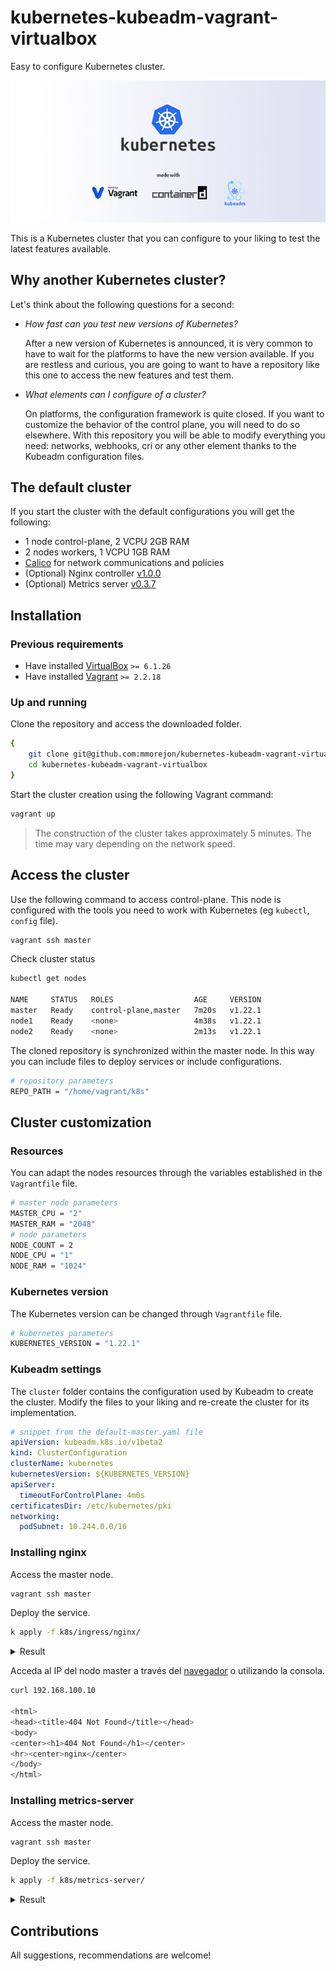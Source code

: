 # kubernetes-kubeadm-vagrant-virtualbox

Easy to configure Kubernetes cluster.

![kubernetes made with kubeadm](images/k8s.jpg)

This is a Kubernetes cluster that you can configure to your liking to test the latest features available.

## Why another Kubernetes cluster?

Let's think about the following questions for a second:

* *How fast can you test new versions of Kubernetes?*

    After a new version of Kubernetes is announced, it is very common to have to wait for the platforms to have the new version available. If you are restless and curious, you are going to want to have a repository like this one to access the new features and test them.

* *What elements can I configure of a cluster?*

    On platforms, the configuration framework is quite closed. If you want to customize the behavior of the control plane, you will need to do so elsewhere. With this repository you will be able to modify everything you need: networks, webhooks, cri or any other element thanks to the Kubeadm configuration files.

## The default cluster

If you start the cluster with the default configurations you will get the following:

* 1 node control-plane, 2 VCPU 2GB RAM
* 2 nodes workers, 1 VCPU 1GB RAM
* [Calico](https://www.projectcalico.org) for network communications and policies
* (Optional) Nginx controller [v1.0.0](https://github.com/kubernetes/ingress-nginx/releases/tag/controller-v1.0.0)
* (Optional) Metrics server [v0.3.7](https://github.com/kubernetes-sigs/metrics-server/releases/tag/v0.3.7)

## Installation

### Previous requirements

* Have installed [VirtualBox](https://www.virtualbox.org/wiki/Downloads)  `>= 6.1.26`
* Have installed [Vagrant](https://www.vagrantup.com/downloads.html) `>= 2.2.18`

### Up and running

Clone the repository and access the downloaded folder.

```bash
{
    git clone git@github.com:mmorejon/kubernetes-kubeadm-vagrant-virtualbox.git
    cd kubernetes-kubeadm-vagrant-virtualbox
}
```

Start the cluster creation using the following Vagrant command:

```bash
vagrant up
```

> The construction of the cluster takes approximately 5 minutes. The time may vary depending on the network speed.

## Access the cluster

Use the following command to access control-plane. This node is configured with the tools you need to work with Kubernetes (eg `kubectl`,` config` file).

```bash
vagrant ssh master
```

Check cluster status

```bash
kubectl get nodes

NAME     STATUS   ROLES                  AGE     VERSION
master   Ready    control-plane,master   7m20s   v1.22.1
node1    Ready    <none>                 4m38s   v1.22.1
node2    Ready    <none>                 2m13s   v1.22.1
```

The cloned repository is synchronized within the master node. In this way you can include files to deploy services or include configurations.

```bash
# repository parameters
REPO_PATH = "/home/vagrant/k8s"
```

## Cluster customization

### Resources

You can adapt the nodes resources through the variables established in the `Vagrantfile` file.

```bash
# master node parameters
MASTER_CPU = "2"
MASTER_RAM = "2048"
# node parameters
NODE_COUNT = 2
NODE_CPU = "1"
NODE_RAM = "1024"
```

### Kubernetes version

The Kubernetes version can be changed through `Vagrantfile` file.

```bash
# kubernetes parameters
KUBERNETES_VERSION = "1.22.1"
```

### Kubeadm settings

The `cluster` folder contains the configuration used by Kubeadm to create the cluster. Modify the files to your liking and re-create the cluster for its implementation.

```yaml
# snippet from the default-master.yaml file
apiVersion: kubeadm.k8s.io/v1beta2
kind: ClusterConfiguration
clusterName: kubernetes
kubernetesVersion: ${KUBERNETES_VERSION}
apiServer:
  timeoutForControlPlane: 4m0s
certificatesDir: /etc/kubernetes/pki
networking:
  podSubnet: 10.244.0.0/16
```

### Installing nginx

Access the master node.

```bash
vagrant ssh master
```

Deploy the service.

```bash
k apply -f k8s/ingress/nginx/
```

<details>
  <summary>Result</summary>

  ```
  namespace/ingress-nginx created
  serviceaccount/ingress-nginx created
  configmap/ingress-nginx-controller created
  clusterrole.rbac.authorization.k8s.io/ingress-nginx created
  clusterrolebinding.rbac.authorization.k8s.io/ingress-nginx created
  role.rbac.authorization.k8s.io/ingress-nginx created
  rolebinding.rbac.authorization.k8s.io/ingress-nginx created
  service/ingress-nginx-controller-admission created
  service/ingress-nginx-controller created
  deployment.apps/ingress-nginx-controller created
  ingressclass.networking.k8s.io/nginx created
  validatingwebhookconfiguration.admissionregistration.k8s.io/ingress-nginx-admission created
  serviceaccount/ingress-nginx-admission created
  clusterrole.rbac.authorization.k8s.io/ingress-nginx-admission created
  clusterrolebinding.rbac.authorization.k8s.io/ingress-nginx-admission created
  role.rbac.authorization.k8s.io/ingress-nginx-admission created
  rolebinding.rbac.authorization.k8s.io/ingress-nginx-admission created
  job.batch/ingress-nginx-admission-create created
  job.batch/ingress-nginx-admission-patch created
  service/ingress-nginx-controller configured
  ```
</details>

Acceda al IP del nodo master a través del [navegador](http://192.168.100.10/) o utilizando la consola.

```bash
curl 192.168.100.10

<html>
<head><title>404 Not Found</title></head>
<body>
<center><h1>404 Not Found</h1></center>
<hr><center>nginx</center>
</body>
</html>
```

### Installing metrics-server

Access the master node.

```bash
vagrant ssh master
```

Deploy the service.

```bash
k apply -f k8s/metrics-server/
```

<details>
  <summary>Result</summary>

  ```
  clusterrole.rbac.authorization.k8s.io/system:aggregated-metrics-reader created
  clusterrolebinding.rbac.authorization.k8s.io/metrics-server:system:auth-delegator created
  rolebinding.rbac.authorization.k8s.io/metrics-server-auth-reader created
  apiservice.apiregistration.k8s.io/v1beta1.metrics.k8s.io created
  serviceaccount/metrics-server created
  deployment.apps/metrics-server created
  service/metrics-server created
  clusterrole.rbac.authorization.k8s.io/system:metrics-server created
  clusterrolebinding.rbac.authorization.k8s.io/system:metrics-server created
  ```
</details>

## Contributions

All suggestions, recommendations are welcome!
